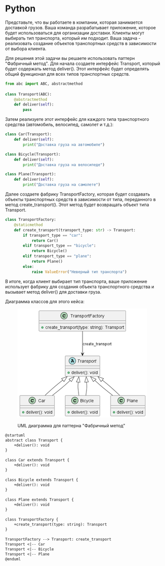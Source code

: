 # Python

Представьте, что вы работаете в компании, которая занимается доставкой грузов. Ваша команда разрабатывает приложение, которое будет использоваться для организации доставки. Клиенты могут выбирать тип транспорта, который им подходит. Ваша задача - реализовать создание объектов транспортных средств в зависимости от выбора клиента.

Для решения этой задачи вы решаете использовать паттерн "Фабричный метод". Для начала создаете интерфейс Transport, который будет содержать метод deliver(). Этот интерфейс будет определять общий функционал для всех типов транспортных средств.

```python
from abc import ABC, abstractmethod

class Transport(ABC):
    @abstractmethod
    def deliver(self):
        pass
```

Затем реализуете этот интерфейс для каждого типа транспортного средства (автомобиль, велосипед, самолет и т.д.):

```python
class Car(Transport):
    def deliver(self):
        print("Доставка груза на автомобиле")
```

```python
class Bicycle(Transport):
    def deliver(self):
        print("Доставка груза на велосипеде")
```

```python
class Plane(Transport):
    def deliver(self):
        print("Доставка груза на самолете")
```

Далее создаете фабрику TransportFactory, которая будет создавать объекты транспортных средств в зависимости от типа, переданного в метод create\_transport(). Этот метод будет возвращать объект типа Transport.

```python
class TransportFactory:
    @staticmethod
    def create_transport(transport_type: str) -> Transport:
        if transport_type == "car":
            return Car()
        elif transport_type == "bicycle":
            return Bicycle()
        elif transport_type == "plane":
            return Plane()
        else:
            raise ValueError("Неверный тип транспорта")
```

В итоге, когда клиент выбирает тип транспорта, ваше приложение использует фабрику для создания объекта транспортного средства и вызывает метод deliver() для доставки груза.

Диаграмма классов для этого кейса:

<figure><img src="../../../../../.gitbook/assets/image (34).png" alt=""><figcaption><p>UML диаграмма для паттерна "Фабричный метод"</p></figcaption></figure>

```plant-uml
@startuml
abstract class Transport {
    +deliver(): void
}

class Car extends Transport {
    +deliver(): void
}

class Bicycle extends Transport {
    +deliver(): void
}

class Plane extends Transport {
    +deliver(): void
}

class TransportFactory {
    +create_transport(type: string): Transport
}

TransportFactory --> Transport: create_transport
Transport <|-- Car
Transport <|-- Bicycle
Transport <|-- Plane
@enduml
```
